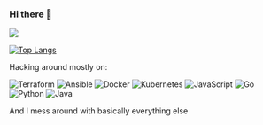 ### Hi there 👋
![](https://github-readme-stats.vercel.app/api?username=mkeology&show_icons=true&hide_title=true&theme=solarized-dark&count_private=true&hide=stars)

[![Top Langs](https://github-readme-stats.vercel.app/api/top-langs/?username=mkeology&layout=compact&theme=solarized-dark)](https://github.com/anuraghazra/github-readme-stats)

Hacking around mostly on:


![Terraform](https://img.shields.io/badge/Terraform-8e7cc3.svg?style=for-the-badge&logo=terraform&logoColor=white)
![Ansible](https://img.shields.io/badge/ansible-f44336.svg?style=for-the-badge&logo=ansible&logoColor=white)
![Docker](https://img.shields.io/badge/docker-6fa8dc.svg?style=for-the-badge&logo=docker&logoColor=white)
![Kubernetes](https://img.shields.io/badge/kubernetes-%23326ce5.svg?style=for-the-badge&logo=kubernetes&logoColor=white)
![JavaScript](https://img.shields.io/badge/JavaScript-323330?style=for-the-badge&logo=javascript&logoColor=F7DF1E)
![Go](https://img.shields.io/badge/Go-00ADD8?style=for-the-badge&logo=go&logoColor=white)
![Python](https://img.shields.io/badge/python-3670A0?style=for-the-badge&logo=python&logoColor=ffdd54)
![Java](https://img.shields.io/badge/java-%23ED8B00.svg?style=for-the-badge&logo=OpenJDK&logoColor=white)

And I mess around with basically everything else
<!--
**mkeology/mkeology** is a ✨ _special_ ✨ repository because its `README.md` (this file) appears on your GitHub profile.

Here are some ideas to get you started:

- 🔭 I’m currently working on ...
- 🌱 I’m currently learning ...
- 👯 I’m looking to collaborate on ...
- 🤔 I’m looking for help with ...
- 💬 Ask me about ...
- 📫 How to reach me: ...
- 😄 Pronouns: ...
- ⚡ Fun fact: ...
-->
